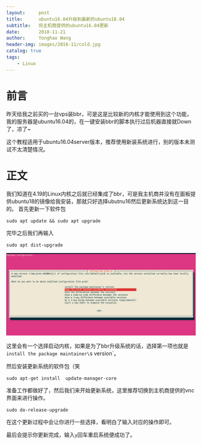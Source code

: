 ```yaml
---
layout:     post
title:      ubuntu16.04升级到最新的ubuntu18.04
subtitle:   将主机商提供的ubuntu16.04更新
date:       2018-11-21
author:     Yonghao Wang
header-img: images/2018-11/cold.jpg
catalog: true
tags:
    - Linux
---
```


# 前言
昨天给我之前买的一台vps装bbr，可是这是比较新的内核才能使用到这个功能，我的服务器是ubuntu16.04的，在一键安装bbr的脚本执行过后机器直接就Down了，凉了~

这个教程适用于ubuntu16.04server版本，推荐使用新装系统进行，别的版本未测试不太清楚情况。

# 正文
我们知道在4.19的Linux内核之后就已经集成了bbr，可是我主机商并没有在面板提供ubuntu18的镜像给我安装，那就只好选择ubutnu16然后更新系统达到这一目的。
首先更新一下软件包
```
sudo apt update && sudo apt upgrade
```
完毕之后我们再输入
```
sudo apt dist-upgrade
```
![](/images/2018-11/21154851.png)

这里会有一个选择启动内核，如果是为了bbr升级系统的话，选择第一项也就是`install the package maintainer\`s  version`。

然后安装更新系统的软件包（笑
```
sudo apt-get install  update-manager-core
```
准备工作都做好了，然后我们来开始更新系统，这里推荐切换到主机商提供的vnc界面来进行操作。
```
sudo do-release-upgrade
```
在这个更新过程中会让你进行一些选择，看明白了输入对应的操作即可。

最后会提示你更新完成，输入`y`回车重启系统便成功了。
